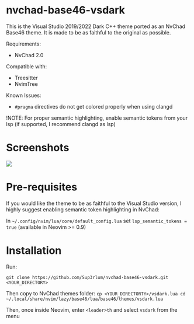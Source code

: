 # nvchad-base46-vsdark
This is the Visual Studio 2019/2022 Dark C++ theme ported as an NvChad Base46 theme. It is made to be as faithful to the original as possible.

Requirements:
- NvChad 2.0

Compatible with:
- Treesitter
- NvimTree

Known Issues:
- `#pragma` directives do not get colored properly when using clangd

!NOTE: For proper semantic highlighting, enable semantic tokens from your lsp (if supported, I recommend clangd as lsp)

# Screenshots
<img src="https://cdn.discordapp.com/attachments/761699926211952700/1179022969142509598/image.png?ex=657845b5&is=6565d0b5&hm=e637902096d5f1a09676474ce34177e76337f9534b4750a02b8a5c4f3110912e&">

# Pre-requisites
If you would like the theme to be as faithful to the Visual Studio version, I highly suggest enabling semantic token highlighting in NvChad:

In `~/.config/nvim/lua/core/default_config.lua` set `lsp_semantic_tokens = true` (available in Neovim >= 0.9)

# Installation
Run:

`git clone https://github.com/Sup3rlum/nvchad-base46-vsdark.git <YOUR_DIRECTORY>`

Then copy to NvChad themes folder:
`cp <YOUR_DIRECTORTY>/vsdark.lua cd ~/.local/share/nvim/lazy/base46/lua/base46/themes/vsdark.lua`

 Then, once inside Neovim, enter
 `<leader>th`
 and select `vsdark` from the menu
